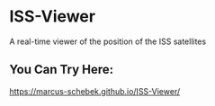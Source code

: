 # ISS-Viewer
A real-time viewer of the position of the ISS satellites
## You Can Try Here:
https://marcus-schebek.github.io/ISS-Viewer/

